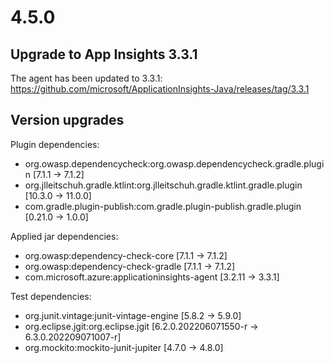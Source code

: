 # 4.5.0

## Upgrade to App Insights 3.3.1
The agent has been updated to 3.3.1: https://github.com/microsoft/ApplicationInsights-Java/releases/tag/3.3.1

## Version upgrades

Plugin dependencies:
 - org.owasp.dependencycheck:org.owasp.dependencycheck.gradle.plugin [7.1.1 -> 7.1.2]
 - org.jlleitschuh.gradle.ktlint:org.jlleitschuh.gradle.ktlint.gradle.plugin [10.3.0 -> 11.0.0]
 - com.gradle.plugin-publish:com.gradle.plugin-publish.gradle.plugin [0.21.0 -> 1.0.0]

Applied jar dependencies:
 - org.owasp:dependency-check-core [7.1.1 -> 7.1.2]
 - org.owasp:dependency-check-gradle [7.1.1 -> 7.1.2]
 - com.microsoft.azure:applicationinsights-agent [3.2.11 -> 3.3.1]

Test dependencies:
 - org.junit.vintage:junit-vintage-engine [5.8.2 -> 5.9.0]
 - org.eclipse.jgit:org.eclipse.jgit [6.2.0.202206071550-r -> 6.3.0.202209071007-r]
 - org.mockito:mockito-junit-jupiter [4.7.0 -> 4.8.0]
